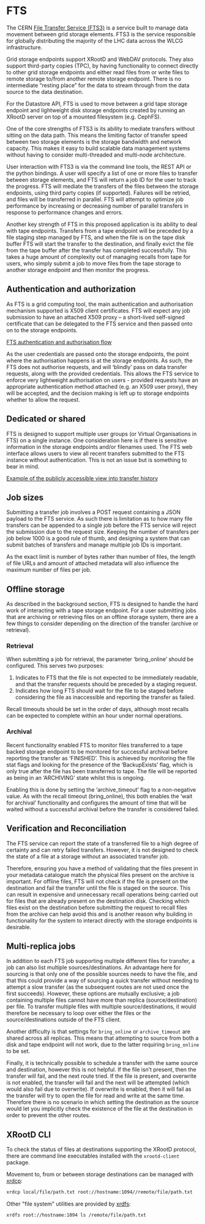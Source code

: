# FTS

The CERN [File Transfer Service (FTS3)](https://fts3-docs.web.cern.ch/fts3-docs/) is a service built to manage data movement between grid storage elements. FTS3 is the service responsible for globally distributing the majority of the LHC data across the WLCG infrastructure. 

Grid storage endpoints support XRootD and WebDAV protocols. They also support third-party copies (TPC), by having functionality to connect directly to other grid storage endpoints and either read files from or write files to remote storage to/from another remote storage endpoint. There is no intermediate “resting place” for the data to stream through from the data source to the data destination.

For the Datastore API, FTS is used to move between a grid tape storage endpoint and lightweight disk storage endpoints created by running an XRootD server on top of a mounted filesystem (e.g. CephFS).

One of the core strengths of FTS3 is its ability to mediate transfers without sitting on the data path. This means the limiting factor of transfer speed between two storage elements is the storage bandwidth and network capacity. This makes it easy to build scalable data management systems without having to consider multi-threaded and multi-node architecture. 

User interaction with FTS3 is via the command line tools, the REST API or the python bindings. A user will specify a list of one or more files to transfer between storage elements, and FTS will return a job ID for the user to track the progress. FTS will mediate the transfers of the files between the storage endpoints, using third party copies (if supported). Failures will be retried, and files will be transferred in parallel. FTS will attempt to optimize job performance by increasing or decreasing number of parallel transfers in response to performance changes and errors.  

Another key strength of FTS in this proposed application is its ability to deal with tape endpoints. Transfers from a tape endpoint will be preceded by a file staging step managed by FTS, and when the file is on the tape disk buffer FTS will start the transfer to the destination, and finally evict the file from the tape buffer after the transfer has completed successfully. This takes a huge amount of complexity out of managing recalls from tape for users, who simply submit a job to move files from the tape storage to another storage endpoint and then monitor the progress. 

## Authentication and authorization

As FTS is a grid computing tool, the main authentication and authorisation mechanism supported is X509 client certificates. FTS will expect any job submission to have an attached X509 proxy – a short-lived self-signed certificate that can be delegated to the FTS service and then passed onto on to the storage endpoints. 

[FTS authentication and authorisation flow](fts_auth.png)

As the user credentials are passed onto the storage endpoints, the point where the authorisation happens is at the storage endpoints. As such, the FTS does not authorise requests, and will ‘blindly’ pass on data transfer requests, along with the provided credentials. This allows the FTS service to enforce very lightweight authorisation on users - provided requests have an appropriate authentication method attached (e.g. an X509 user proxy), they will be accepted, and the decision making is left up to storage endpoints whether to allow the request.

## Dedicated or shared

FTS is designed to support multiple user groups (or Virtual Organisations in FTS) on a single instance. One consideration here is if there is sensitive information in the storage endpoints and/or filenames used. The FTS web interface allows users to view all recent transfers submitted to the FTS instance without authentication. This is not an issue but is something to bear in mind.

[Example of the publicly accessible view into transfer history](fts_monitoring.png)

## Job sizes

Submitting a transfer job involves a POST request containing a JSON payload to the FTS service. As such there is limitation as to how many file transfers can be appended to a single job before the FTS service will reject the submission due to the request size.
Keeping the number of transfers per job below 1000 is a good rule of thumb, and designing a system that can submit batches of transfers and manage multiple job IDs is important.

As the exact limit is number of bytes rather than number of files, the length of file URLs and amount of attached metadata will also influence the maximum number of files per job.

## Offline storage

As described in the background section, FTS is designed to handle the hard work of interacting with a tape storage endpoint. For a user submitting jobs that are archiving or retrieving files on an offline storage system, there are a few things to consider depending on the direction of the transfer (archive or retrieval).

### Retrieval

When submitting a job for retrieval, the parameter ‘bring_online’ should be configured. This serves two purposes:

1.	Indicates to FTS that the file is not expected to be immediately readable, and that the transfer requests should be preceded by a staging request.
2.	Indicates how long FTS should wait for the file to be staged before considering the file as inaccessible and reporting the transfer as failed.

Recall timeouts should be set in the order of days, although most recalls can be expected to complete within an hour under normal operations.

### Archival

Recent functionality enabled FTS to monitor files transferred to a tape backed storage endpoint to be monitored for successful archival before reporting the transfer as ‘FINISHED’. This is achieved by monitoring the file stat flags and looking for the presence of the ‘BackupExists’ flag, which is only true after the file has been transferred to tape. The file will be reported as being in an ‘ARCHIVING’ state whilst this is ongoing.

Enabling this is done by setting the ‘archive_timeout’ flag to a non-negative value. As with the recall timeout (bring_online), this both enables the ‘wait for archival’ functionality and configures the amount of time that will be waited without a successful archival before the transfer is considered failed.

## Verification and Reconciliation 

The FTS service can report the state of a transferred file to a high degree of certainty and can retry failed transfers. However, it is not designed to check the state of a file at a storage without an associated transfer job.

Therefore, ensuring you have a method of validating that the files present in your metadata catalogue match the physical files present on the archive is important. 
For offline files, FTS will not check if the file is present on the destination and fail the transfer until the file is staged on the source. This can result in expensive and unnecessary recall operations being carried out for files that are already present on the destination disk. Checking which files exist on the destination before submitting the request to recall files from the archive can help avoid this and is another reason why building in functionality for the system to interact directly with the storage endpoints is desirable.

## Multi-replica jobs

In addition to each FTS job supporting multiple different files for transfer, a job can also list multiple sources/destinations. An advantage here for sourcing is that only one of the possible sources needs to have the file, and that this could provide a way of sourcing a quick transfer without needing to attempt a slow transfer (as the subsequent routes are not used once the first succeeds). However, these options are mutually exclusive; a job containing multiple files cannot have more than replica (source/destination) per file. To transfer multiple files with multiple source/destinations, it would therefore be necessary to loop over either the files or the source/destinations outside of the FTS client.

Another difficulty is that settings for `bring_online` or `archive_timeout` are shared across all replicas. This means that attempting to source from both a disk and tape endpoint will not work, due to the latter requiring `bring_online` to be set.

Finally, it is technically possible to schedule a transfer with the same source and destination, however this is not helpful. If the file isn’t present, then the transfer will fail, and the next route tried. If the file is present, and overwrite is not enabled, the transfer will fail and the next will be attempted (which would also fail due to overwrite). If overwrite is enabled, then it will fail as the transfer will try to open the file for read and write at the same time. Therefore there is no scenario in which setting the destination as the source would let you implicitly check the existence of the file at the destination in order to prevent the other routes.

## XRootD CLI

To check the status of files at destinations supporting the XRootD protocol, there are command line executables installed with the `xrootd-client` package.

Movement to, from or between storage destinations can be managed with [xrdcp](https://xrootd.slac.stanford.edu/doc/man/xrdcp.1.html):
```bash
xrdcp local/file/path.txt root://hostname:1094//remote/file/path.txt
```

Other "file system" utilities are provided by [xrdfs](https://xrootd.slac.stanford.edu/doc/man/xrdfs.1.html):
```bash
xrdfs root://hostname:1094 ls /remote/file/path.txt
```
